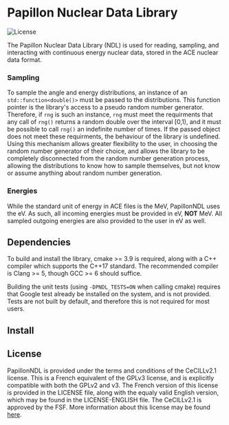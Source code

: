# Papillon Nuclear Data Library
![License](https://img.shields.io/badge/License-CeCILL%20v2.1-brightgreen)

The Papillon Nuclear Data Library (NDL) is used for reading, sampling,
and interacting with continuous energy nuclear data, stored in the ACE
nuclear data format.

### Sampling
To sample the angle and energy distributions, an instance of an
```std::function<double()>``` must be passed to the distributions.
This function pointer is the library's access to a pseudo random
number generator. Therefore, if ```rng``` is such an instance, ```rng``` must
meet the requirments that any call of ```rng()``` returns a random double over
the interval [0,1), and it must be possible to call ```rng()``` an indefinite
number of times. If the passed object does not meet these requirments, the
behaviour of the library is undefined. Using this mechanism allows greater
flexibility to the user, in choosing the random number generator of their
choice, and allows the library to be completely disconnected from the random
number generation process, allowing the distributions to know how to sample
themselves, but not know or assume anything about random number generation.

### Energies
While the standard unit of energy in ACE files is the MeV, PapillonNDL uses the
eV. As such, all incoming energies must be provided in eV, **NOT** MeV. All
sampled outgoing energies are also provided to the user in eV as well.

## Dependencies
To build and install the library, cmake >= 3.9 is required, along with a C++
compiler which supports the C++17 standard. The recommended compiler is
Clang >= 5, though GCC >= 6 should suffice.

Building the unit tests (using ```-DPNDL_TESTS=ON``` when calling cmake)
requires that Google test already be installed on the system, and is not
provided. Tests are not built by default, and therefore this is not required
for most users.

## Install

## License
PapillonNDL is provided under the terms and conditions of the CeCILLv2.1
license. This is a French equivalent of the GPLv3 license, and is explicitly
compatible with both the GPLv2 and v3. The French version of this license is
provided in the LICENSE file, along with the equaly valid English version, which
may be found in the LICENSE-ENGLISH file. The CeCILLv2.1 is approved by the FSF.
More information about this license may be found [here](https://cecill.info/).
